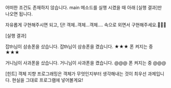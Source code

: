어떠한 조건도 존재하지 않습니다.
main 메소드를 실행 시켰을 때 아래 [실행 결과]만 나오면 됩니다.

자유롭게 구현해주시면 되고,
단! 객체..객체...객체.... 속으로 외면서 구현해주세요.🤔🤔🤔

[실행 결과]

잡th님이 삼송폰을 샀습니다.
잡th님이 삼송폰을 켰습니다.
★★★ 폰 켜지는 중 ★★★

거니님이 사과폰을 샀습니다.
거니님이 사과폰을 켰습니다.
@@@ 폰 켜지는 중 @@@

[힌트]
객체 지향 프로그래밍은 객체가 무엇인지부터 생각해내는 것이 최우선 과제입니다.
현실을 그대로 프로그램에 넣어볼게요!